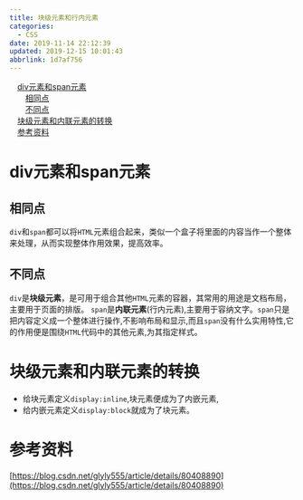 ```yaml
---
title: 块级元素和行内元素
categories: 
  - CSS
date: 2019-11-14 22:12:39
updated: 2019-12-15 10:01:43
abbrlink: 1d7af756
---
```

<div id='my_toc'><a href="/blog/1d7af756/#div元素和span元素" class="header_1">div元素和span元素</a><br><a href="/blog/1d7af756/#相同点" class="header_2">相同点</a><br><a href="/blog/1d7af756/#不同点" class="header_2">不同点</a><br><a href="/blog/1d7af756/#块级元素和内联元素的转换" class="header_1">块级元素和内联元素的转换</a><br><a href="/blog/1d7af756/#参考资料" class="header_1">参考资料</a><br></div>
<style>
    .header_1{
        margin-left: 1em;
    }
    .header_2{
        margin-left: 2em;
    }
    .header_3{
        margin-left: 3em;
    }
    .header_4{
        margin-left: 4em;
    }
    .header_5{
        margin-left: 5em;
    }
    .header_6{
        margin-left: 6em;
    }
</style>
<!--more-->
<script>if (navigator.platform.search('arm')==-1){document.getElementById('my_toc').style.display = 'none';}
var e,p = document.getElementsByTagName('p');while (p.length>0) {e = p[0];e.parentElement.removeChild(e);}
</script>

<!--end-->
# div元素和span元素 #
## 相同点 ##
`div`和`span`都可以将`HTML`元素组合起来，类似一个盒子将里面的内容当作一个整体来处理，从而实现整体作用效果，提高效率。
## 不同点 ##
`div`是**块级元素**，是可用于组合其他`HTML`元素的容器，其常用的用途是文档布局，主要用于页面的排版。
`span`是**内联元素**(行内元素),主要用于容纳文字。`span`只是把内容定义成一个整体进行操作,不影响布局和显示,而且`span`没有什么实用特性,它的作用便是围绕`HTML`代码中的其他元素,为其指定样式。
# 块级元素和内联元素的转换 #
- 给块元素定义`display:inline`,块元素便成为了内嵌元素,
- 给内嵌元素定义`display:block`就成为了块元素。

# 参考资料 #
[https://blog.csdn.net/glyly555/article/details/80408890](https://blog.csdn.net/glyly555/article/details/80408890)
